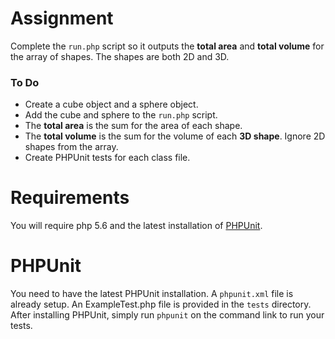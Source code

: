 # Assignment
Complete the `run.php` script so it outputs the **total area** and **total volume** for the array of shapes. The shapes are both 2D and 3D.

### To Do
- Create a cube object and a sphere object.
- Add the cube and sphere to the `run.php` script.
- The **total area** is the sum for the area of each shape.
- The **total volume** is the sum for the volume of each **3D shape**. Ignore 2D shapes from the array.
- Create PHPUnit tests for each class file.

# Requirements

You will require php 5.6 and the latest installation of [PHPUnit](https://phpunit.de/manual/current/en/installation.html).

# PHPUnit

You need to have the latest PHPUnit installation. A `phpunit.xml` file is already setup. An ExampleTest.php file is provided in the `tests` directory. After installing PHPUnit, simply run `phpunit` on the command link to run your tests.
